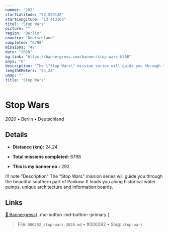 ```yaml
---
nummer: "292"
startLatitude: "52.559138"
startLongitude: "13.413166"
titel: "Stop Wars"
picture: ""
region: "Berlin"
country: "Deutschland"
completed: "6798"
missions: "48"
date: "2020"
bg-link: "https://bannergress.com/banner/stop-wars-b568"
onyx: "0"
description: "The \"Stop Wars\" mission series will guide you through the beautiful southern part of Pankow. It leads you along historical water pumps, unique architecture and information boards."
lengthKMeters: "24,24"
umap: ""
title: "Stop Wars"
---
```

# Stop Wars

*2020* • Berlin • Deutschland



## Details
- **Distance (km):** 24.24

- **Total missions completed:** 6798
- **This is my banner no.:** 292


!!! note "Description"
    The "Stop Wars" mission series will guide you through the beautiful southern part of Pankow. It leads you along historical water pumps, unique architecture and information boards.



## Links
[🔗 Bannergress](https://bannergress.com/banner/stop-wars-b568){ .md-button .md-button--primary }



> File: `000292_stop-wars_2020.md` • #000292 • Slug: `stop-wars`

